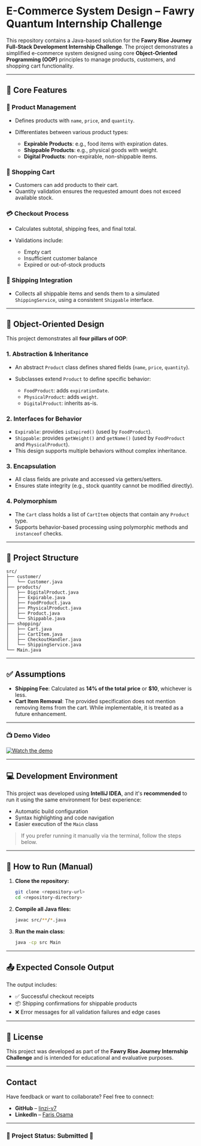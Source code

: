 # E-Commerce System Design – Fawry Quantum Internship Challenge

This repository contains a Java-based solution for the **Fawry Rise Journey Full-Stack Development Internship Challenge**. The project demonstrates a simplified e-commerce system designed using core **Object-Oriented Programming (OOP)** principles to manage products, customers, and shopping cart functionality.

---

## 🚀 Core Features

### 🛒 Product Management

* Defines products with `name`, `price`, and `quantity`.
* Differentiates between various product types:

  * **Expirable Products**: e.g., food items with expiration dates.
  * **Shippable Products**: e.g., physical goods with weight.
  * **Digital Products**: non-expirable, non-shippable items.

### 🧺 Shopping Cart

* Customers can add products to their cart.
* Quantity validation ensures the requested amount does not exceed available stock.

### 💳 Checkout Process

* Calculates subtotal, shipping fees, and final total.
* Validations include:

  * Empty cart
  * Insufficient customer balance
  * Expired or out-of-stock products

### 🚚 Shipping Integration

* Collects all shippable items and sends them to a simulated `ShippingService`, using a consistent `Shippable` interface.

---

## 🧱 Object-Oriented Design

This project demonstrates all **four pillars of OOP**:

### 1. Abstraction & Inheritance

* An abstract `Product` class defines shared fields (`name`, `price`, `quantity`).
* Subclasses extend `Product` to define specific behavior:

  * `FoodProduct`: adds `expirationDate`.
  * `PhysicalProduct`: adds `weight`.
  * `DigitalProduct`: inherits as-is.

### 2. Interfaces for Behavior

* `Expirable`: provides `isExpired()` (used by `FoodProduct`).
* `Shippable`: provides `getWeight()` and `getName()` (used by `FoodProduct` and `PhysicalProduct`).
* This design supports multiple behaviors without complex inheritance.

### 3. Encapsulation

* All class fields are private and accessed via getters/setters.
* Ensures state integrity (e.g., stock quantity cannot be modified directly).

### 4. Polymorphism

* The `Cart` class holds a list of `CartItem` objects that contain any `Product` type.
* Supports behavior-based processing using polymorphic methods and `instanceof` checks.

---

## 📁 Project Structure

```
src/
├── customer/
│   └── Customer.java
├── products/
│   ├── DigitalProduct.java
│   ├── Expirable.java
│   ├── FoodProduct.java
│   ├── PhysicalProduct.java
│   ├── Product.java
│   └── Shippable.java
├── shopping/
│   ├── Cart.java
│   ├── CartItem.java
│   ├── CheckoutHandler.java
│   └── ShippingService.java
└── Main.java
```

---

## ✅ Assumptions

* **Shipping Fee**: Calculated as **14% of the total price** or **\$10**, whichever is less.
* **Cart Item Removal**: The provided specification does not mention removing items from the cart. While implementable, it is treated as a future enhancement.

---

### 📺 Demo Video

[![Watch the demo](https://img.youtube.com/vi/iSkHv3TFOYU/hqdefault.jpg)](https://www.youtube.com/watch?v=iSkHv3TFOYU)

---

## 💻 Development Environment

This project was developed using **IntelliJ IDEA**, and it's **recommended** to run it using the same environment for best experience:

* Automatic build configuration
* Syntax highlighting and code navigation
* Easier execution of the `Main` class

> If you prefer running it manually via the terminal, follow the steps below.

---

## 🔧 How to Run (Manual)

1. **Clone the repository:**

   ```bash
   git clone <repository-url>
   cd <repository-directory>
   ```

2. **Compile all Java files:**

   ```bash
   javac src/**/*.java
   ```

3. **Run the main class:**

   ```bash
   java -cp src Main
   ```

---

## 📤 Expected Console Output

The output includes:

* ✅ Successful checkout receipts
* 📦 Shipping confirmations for shippable products
* ❌ Error messages for all validation failures and edge cases

---

## 📎 License

This project was developed as part of the **Fawry Rise Journey Internship Challenge** and is intended for educational and evaluative purposes.

---

## Contact  

Have feedback or want to collaborate? Feel free to connect:  

- **GitHub** – [linzi-v7](https://github.com/linzi-v7)  
- **LinkedIn** – [Faris Osama](https://www.linkedin.com/in/faris-osama-7a3496303/)  

---

### 📌 Project Status: **Submitted** 🚀
